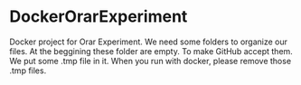 # DockerOrarExperiment
Docker project for Orar Experiment.
We need some folders to organize our files. At the beggining these folder are empty. To make GitHub accept them. We put some .tmp file in it.
When you run with docker, please remove those .tmp files. 
